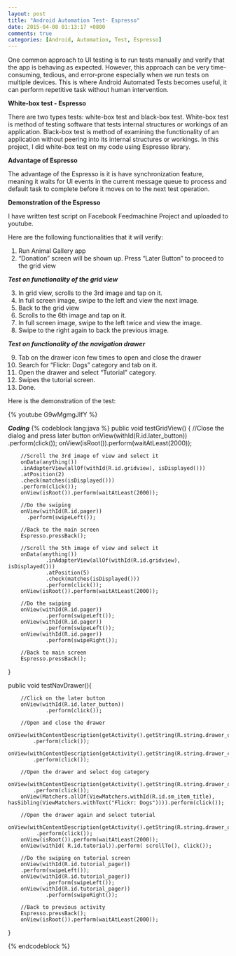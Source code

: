 ```yaml
---
layout: post
title: "Android Automation Test- Espresso"
date: 2015-04-08 01:13:17 +0800
comments: true
categories: [Android, Automation, Test, Espresso]
---
```


One common approach to UI testing is to run tests manually and verify that the app is behaving as expected. However, this approach can be very time-consuming, tedious, and error-prone especially when we run tests on multiple devices. This is where Android Automated Tests becomes useful, it can perform repetitive task without human intervention. 

**White-box test - Espresso**

There are two types tests: white-box test and black-box test. White-box test is method of testing software that tests internal structures or workings of an application. Black-box test is method of examining the functionality of an application without peering into its internal structures or workings. In this project, I did white-box test on my code using Espresso library.

**Advantage of Espresso**

The advantage of the Espresso is it is have synchronization feature, meaning it waits for UI events in the current message queue to process and default task to complete before it moves on to the next test operation.

**Demonstration of the Espresso**

I have written test script on Facebook Feedmachine Project and uploaded to youtube. 

 

Here are the following functionalities that it will verify:

<ol>
<li>Run Animal Gallery app</li>
<li>“Donation” screen will be shown up. Press “Later Button” to proceed to the grid view</li>
</ol>

***Test on functionality of the grid view***

<ol start="3">
  <li>In grid view, scrolls to the 3rd image and tap on it. </li>
  <li>In full screen image, swipe to the left and view the next image.</li>
  <li>Back to the grid view</li>
  <li>Scrolls to the 6th image and tap on it. </li>
  <li>In full screen image, swipe to the left twice and view the image.</li>
  <li>Swipe to the right again to back the previous image.</li>
</ol>

***Test on functionality of the navigation drawer***

<ol start="9">
  <li>Tab on the drawer icon few times to open and close the drawer</li>
  <li>Search for “Flickr: Dogs” category and tab on it.</li>
  <li>Open the drawer and select “Tutorial” category.</li>
  <li>Swipes the tutorial screen.</li>
  <li>Done.</li>
</ol>


Here is the demonstration of the test:

{% youtube G9wMgmgJIfY %}


***Coding***
{% codeblock lang:java %}
 public void testGridView() {
        //Close the dialog and press later button
        onView(withId(R.id.later_button))
        .perform(click());
        onView(isRoot()).perform(waitAtLeast(2000));

        //Scroll the 3rd image of view and select it
        onData(anything())
        .inAdapterView(allOf(withId(R.id.gridview), isDisplayed()))
        .atPosition(2)
        .check(matches(isDisplayed()))
        .perform(click());
        onView(isRoot()).perform(waitAtLeast(2000));

        //Do the swiping 
        onView(withId(R.id.pager))
          .perform(swipeLeft());
            
        //Back to the main screen
        Espresso.pressBack();

        //Scroll the 5th image of view and select it
        onData(anything())
                .inAdapterView(allOf(withId(R.id.gridview), isDisplayed()))
                .atPosition(5)
                .check(matches(isDisplayed()))
                .perform(click());
        onView(isRoot()).perform(waitAtLeast(2000));
        
        //Do the swiping
        onView(withId(R.id.pager))
                .perform(swipeLeft());
        onView(withId(R.id.pager))
                .perform(swipeLeft());
        onView(withId(R.id.pager))
                .perform(swipeRight());
        
        //Back to main screen
        Espresso.pressBack();


}           


public void testNavDrawer(){

        //Click on the later button
        onView(withId(R.id.later_button))
                .perform(click());

        //Open and close the drawer
        onView(withContentDescription(getActivity().getString(R.string.drawer_open)))
			.perform(click());
        onView(withContentDescription(getActivity().getString(R.string.drawer_close)))
			.perform(click());

        //Open the drawer and select dog category
        onView(withContentDescription(getActivity().getString(R.string.drawer_open)))
			.perform(click());
        onView(Matchers.allOf(ViewMatchers.withId(R.id.sm_item_title), hasSibling(ViewMatchers.withText("Flickr: Dogs")))).perform(click());

        //Open the drawer again and select tutorial
        onView(withContentDescription(getActivity().getString(R.string.drawer_open)))
			 .perform(click());
        onView(isRoot()).perform(waitAtLeast(2000));
        onView(withId( R.id.tutorial)).perform( scrollTo(), click());

        //Do the swiping on tutorial screen
        onView(withId(R.id.tutorial_pager))
        .perform(swipeLeft());
        onView(withId(R.id.tutorial_pager))
                .perform(swipeLeft());
        onView(withId(R.id.tutorial_pager))
                .perform(swipeRight());

        //Back to previous activity
        Espresso.pressBack();
        onView(isRoot()).perform(waitAtLeast(2000));

}

{% endcodeblock %}







